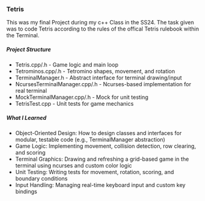 ### Tetris 
This was my final Project during my c++ Class in the SS24. The task given was to code Tetris according to the rules of the offical Tetris rulebook within the Terminal. 



##### Project Structure

- Tetris.cpp/.h - Game logic and main loop
- Tetrominos.cpp/.h - Tetromino shapes, movement, and rotation
- TerminalManager.h - Abstract interface for terminal drawing/input
- NcursesTerminalManager.cpp/.h - Ncurses-based implementation for real terminal
- MockTerminalManager.cpp/.h - Mock for unit testing
- TetrisTest.cpp - Unit tests for game mechanics

##### What I Learned

- Object-Oriented Design: How to design classes and interfaces for modular, testable code (e.g., TerminalManager abstraction)
- Game Logic: Implementing movement, collision detection, row clearing, and scoring
- Terminal Graphics: Drawing and refreshing a grid-based game in the terminal using ncurses and custom color logic
- Unit Testing: Writing tests for movement, rotation, scoring, and boundary conditions
- Input Handling: Managing real-time keyboard input and custom key bindings
